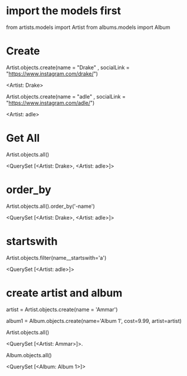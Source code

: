 # import the models first
from artists.models import Artist
from albums.models import Album

# Create
Artist.objects.create(name = "Drake" , socialLink = "https://www.instagram.com/drake/")

<Artist: Drake>

Artist.objects.create(name = "adle" , socialLink = "https://www.instagram.com/adle/")

<Artist: adle>

# Get All
Artist.objects.all()

<QuerySet [<Artist: Drake>, <Artist: adle>]>

# order_by
Artist.objects.all().order_by('-name')

<QuerySet [<Artist: Drake>, <Artist: adle>]>

# startswith
Artist.objects.filter(name__startswith='a')

<QuerySet [<Artist: adle>]>
# create artist and album

artist = Artist.objects.create(name = 'Ammar') 

album1 = Album.objects.create(name='Album 1', cost=9.99, artist=artist)  

Artist.objects.all() 

<QuerySet [<Artist: Ammar>]>.

Album.objects.all()  

<QuerySet [<Album: Album 1>]>

